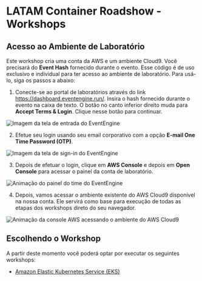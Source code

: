 # LATAM Container Roadshow - Workshops

## Acesso ao Ambiente de Laboratório

Este workshop cria uma conta da AWS e um ambiente Cloud9. Você precisará do **Event Hash** fornecido durante o evento. Esse código é de uso exclusivo e individual para ter acesso ao ambiente de laboratório. Para usá-lo, siga os passos a abaixo:

1. Conecte-se ao portal de laboratórios através do link https://dashboard.eventengine.run/. Insira o hash fornecido durante o evento na caixa de texto. O botão no canto inferior direito muda para  **Accept Terms & Login**. Clique nesse botão para continuar.

![Imagem da tela de entrada do EventEngine](static/1-ee_dashboard.png)

2. Efetue seu login usando seu email corporativo com a opção **E-mail One Time Password (OTP)**.

![Imagem da tela de sign-in do EventEngine](static/2-ee_signin_options.png)

3. Depois de efetuar o login, clique em **AWS Console** e depois em **Open Console** para acessar o painel da conta de laboratório.

![Animação do painel do time do EventEngine](static/3-ee_open_console.gif)

4. Depois, vamos acessar o ambiente existente do AWS Cloud9 disponível na nossa conta. Ele servirá como base para execução de todas as etapas dos workshops direto do seu navegador.

![Animação da console AWS acessando o ambiente do AWS Cloud9](static/4-open_cloud9_env.gif)

## Escolhendo o Workshop

A partir deste momento você poderá optar por executar os seguintes workshops:

- [Amazon Elastic Kubernetes Service (EKS)](./eks/docs/pt_BR/README.md)
